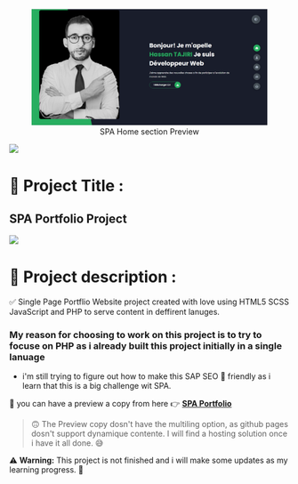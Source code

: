 <figure>
    <img src="img/preview.png"
         alt="A preview of SPA portfolio project">
    <figcaption align="center"><b></b>SPA Home section Preview</b></figcaption>
</figure>

![](https://i.imgur.com/waxVImv.png)

# 	:briefcase: Project Title :


## SPA Portfolio Project

![](https://i.imgur.com/waxVImv.png)


# :memo: Project description :

✅ Single Page Portflio Website project created with love using HTML5 SCSS JavaScript and PHP to serve content in deffirent lanuges.

### My reason for choosing to work on this project is to try to focuse on PHP as i already built this project initially in a single lanuage


* i'm still trying to figure out how to make this SAP SEO 🎯 friendly as i learn that this is a big challenge wit SPA.

:monocle_face: you can have a preview a copy from here 👉 **[SPA Portfolio](https://hass-1.github.io/SPA/)**

>
>  🙃 The Preview copy dosn't have the multiling option, as github pages dosn't support dynamique contente.
> I will find a hosting solution once i have it all done. 😅
>

 :warning: **Warning:** This project is not finished and i will make some updates as my learning progress. :rocket:
